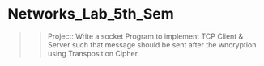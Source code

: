 # Networks_Lab_5th_Sem

>>Project: Write a socket Program to implement TCP Client & Server such that message should be sent after the wncryption using Transposition Cipher.
